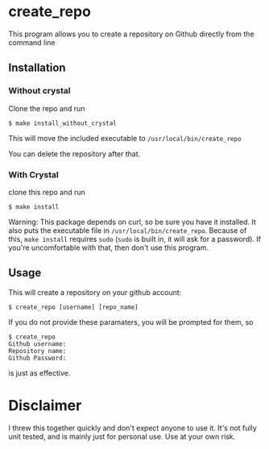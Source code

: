 # create_repo
This program allows you to create a repository on Github directly from the command line

## Installation
### Without crystal
Clone the repo and run
```
$ make install_without_crystal
```
This will move the included executable to `/usr/local/bin/create_repo`

You can delete the repository after that.

### With Crystal
clone this repo and run
```shell
$ make install
```

Warning: This package depends on curl, so be sure you have it installed. It also puts the executable file in `/usr/local/bin/create_repo`. Because of this, `make install` requires `sudo` (`sudo` is built in, it will ask for a password). If you're uncomfortable with that, then don't use this program.

## Usage

This will create a repository on your github account:
```shell
$ create_repo [username] [repo_name]
```

If you do not provide these paramaters, you will be prompted for them, so
```shell
$ create_repo
Github username:
Repository name:
Github Password:
```
is just as effective.

# Disclaimer
I threw this together quickly and don't expect anyone to use it. It's not fully unit tested, and is mainly just for personal use. Use at your own risk.
